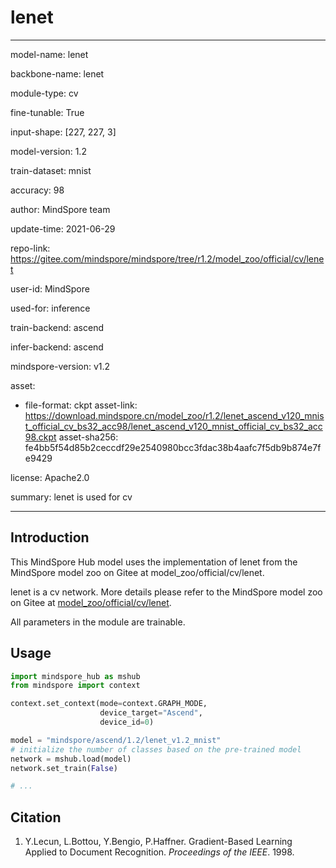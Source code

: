 # lenet

---

model-name: lenet

backbone-name: lenet

module-type: cv

fine-tunable: True

input-shape: [227, 227, 3]

model-version: 1.2

train-dataset: mnist

accuracy: 98

author: MindSpore team

update-time: 2021-06-29

repo-link: <https://gitee.com/mindspore/mindspore/tree/r1.2/model_zoo/official/cv/lenet>

user-id: MindSpore

used-for: inference

train-backend: ascend

infer-backend: ascend

mindspore-version: v1.2

asset:

-
    file-format: ckpt
    asset-link: <https://download.mindspore.cn/model_zoo/r1.2/lenet_ascend_v120_mnist_official_cv_bs32_acc98/lenet_ascend_v120_mnist_official_cv_bs32_acc98.ckpt>
    asset-sha256: fe4bb5f54d85b2ceccdf29e2540980bcc3fdac38b4aafc7f5db9b874e7fe9429

license: Apache2.0

summary: lenet is used for cv

---

## Introduction

This MindSpore Hub model uses the implementation of lenet from the MindSpore model zoo on Gitee at model_zoo/official/cv/lenet.

lenet is a cv network. More details please refer to the MindSpore model zoo on Gitee at [model_zoo/official/cv/lenet](https://gitee.com/mindspore/mindspore/blob/r1.2/model_zoo/official/cv/lenet/README.md).

All parameters in the module are trainable.

## Usage

```python
import mindspore_hub as mshub
from mindspore import context

context.set_context(mode=context.GRAPH_MODE,
                    device_target="Ascend",
                    device_id=0)

model = "mindspore/ascend/1.2/lenet_v1.2_mnist"
# initialize the number of classes based on the pre-trained model
network = mshub.load(model)
network.set_train(False)

# ...
```

## Citation

1. Y.Lecun, L.Bottou, Y.Bengio, P.Haffner. Gradient-Based Learning Applied to Document Recognition. *Proceedings of the IEEE*. 1998.
